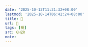 ```yaml
---
date: '2025-10-13T11:31:32+08:00'
lastmod: '2025-10-14T06:42:24+08:00'
title: 󰩶
url: 󰩶
tags: [褐]
src: GHZR
note:
---
```

